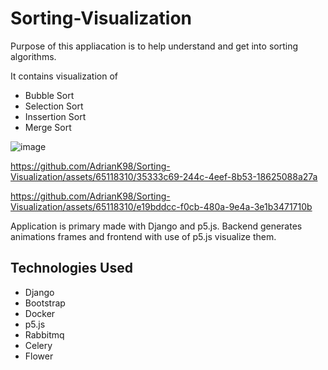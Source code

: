 # Sorting-Visualization

Purpose of this appliacation is to help understand and get into sorting algorithms. 


It contains visualization of
* Bubble Sort
* Selection Sort
* Inssertion Sort
* Merge Sort

![image](https://github.com/AdrianK98/Sorting-Visualization/assets/65118310/628cf579-b071-4ac5-a532-d67ea17f6ea2)

https://github.com/AdrianK98/Sorting-Visualization/assets/65118310/35333c69-244c-4eef-8b53-18625088a27a


https://github.com/AdrianK98/Sorting-Visualization/assets/65118310/e19bddcc-f0cb-480a-9e4a-3e1b3471710b









Application is primary made with Django and p5.js. Backend generates animations frames and frontend with use of p5.js visualize them.




## Technologies Used

* Django
* Bootstrap
* Docker
* p5.js
* Rabbitmq
* Celery
* Flower

